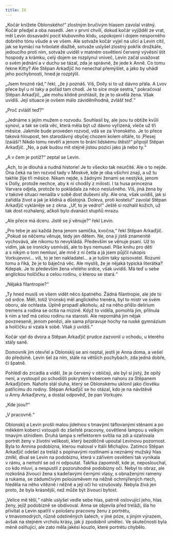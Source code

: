 ```yaml
---
title: IX
---
```


„Kočár knížete Oblonského!“ zlostným bručivým hlasem zavolal vrátný. Kočár předjel a oba nasedli. Jen v první chvíli, dokud kočár vyjížděl ze vrat, měl Levin dosavadní pocit klubovního klidu, uspokojení i dojem nesporného dobrého tónu všude a ve všem. Ale sotvaže kočár vyjel na ulici a Levin cítil, jak se kymácí na hrbolaté dlažbě, sotvaže uslyšel zlostný pokřik drožkáře, jedoucího proti nim, sotvaže uviděl v matném osvětlení červený vývěsní štít hospody a krámku, celý dojem se rozplynul vniveč, Levin začal uvažovat o svém jednání a v duchu se tázal, zda je správné, že jede k Anně. Co tomu řekne Kitty? Ale Stěpan Arkaďjič ho nenechal přemýšlet, a jako by uhádl jeho pochybnosti, hned je rozptýlil.

„Jsem hrozně rád,“ řekl, „že ji poznáš. Víš, Dolly si to už dávno přála. A Lvov přece byl u ní taky a pořád tam chodí. Je to sice moje sestra,“ pokračoval Stěpan Arkaďjič, „ale mohu klidně prohlásit, že je to skvělá žena. Však uvidíš. Její situace je ovšem málo záviděníhodná, zvlášť teď.“

„Proč zvlášť teď?“

„Jednáme s jejím mužem o rozvodu. Souhlasil by, ale jsou tu obtíže kvůli synovi, a tak se celá věc, která měla být už dávno vyřízená, vleče už tři měsíce. Jakmile bude proveden rozvod, vdá se za Vronského. Je to přece taková hloupost, ten starodávný obyčej chození kolem oltáře, to ‚Plesej Izaiáši‘! Nikdo tomu nevěří a jenom to brání lidskému štěstí!“ připojil Stěpan Arkaďjič. „No, a pak budou mít stejně jistou pozici jako já nebo ty.“

„A v čem je potíž?“ zeptal se Levin.

„Ach, to je dlouhá a nudná historie! Je to všecko tak neurčité. Ale o to nejde. Ona čeká na ten rozvod tady v Moskvě, kde je oba všichni znají, a už tu takhle žije tři měsíce. Nikam nejde, s žádnými ženami se nestýká, jenom s Dolly, protože nechce, aby k ní chodily z milosti. I ta husa princezna Varvara odjela, protože to pokládala za něco neslušného. Víš, jiná žena by v takové situaci nenašla v sobě dost duševní síly. Ale ona, však uvidíš, jak si zařídila život a jak je klidná a důstojná. Doleva, proti kostelu!“ zavolal Stěpan Arkaďjič vykláněje se z okna. „Uf, to je vedro!“ Ještě si rozhalil kožich, už tak dost rozhalený, ačkoli bylo dvanáct stupňů mrazu.

„Ale přece má dceru. Jistě se jí věnuje?“ řekl Levin.

„Pro tebe je asi každá žena jenom samička, kvočna,“ řekl Stěpan Arkaďjič. „Pokud se něčemu věnuje, tedy jen dětem. Ne, ona ji jistě znamenitě vychovává, ale nikomu to nevykládá. Především se věnuje psaní. Už to vidím, jak se ironicky usmíváš, ale to bys nemusel. Píše knihu pro děti a s nikým o tom nemluví, ale mně z ní četla a já jsem půjčil rukopis Vorkujevovi… víš, to je ten nakladatel… a je tuším taky spisovatel. Rozumí tomu a říká, že je to báječná věc. Ale myslíš, že je nějaká typická literátka? Kdepak. Je to především žena vřelého srdce, však uvidíš. Má teď u sebe anglickou holčičku a celou rodinu, o kterou se stará.“

„Nějaká filantropie?“

„Ty hned musíš ve všem vidět něco špatného. Žádná filantropie, ale jde to od srdce. Měli, totiž Vronskij měl anglického trenéra, byl to mistr ve svém oboru, ale ochlasta. Úplně propadl alkoholu, až na něho přišlo delirium tremens a rodina se octla na mizině. Když to viděla, pomohla jim, přilnula k nim a teď má celou rodinu na starosti. Ale nepomáhá jim nějak povzneseně, jenom penězi, ale sama připravuje hochy na ruské gymnázium a holčičku si vzala k sobě. Však ji uvidíš.“

Kočár vjel do dvora a Stěpan Arkaďjič prudce zazvonil u vchodu, u kterého stály saně.

Domovník jim otevřel a Oblonskij se ani neptal, jestli je Anna doma, a vešel do předsíně. Levin šel za ním, stále na větších pochybách, zda jedná dobře, či špatně.

Pohlédl do zrcadla a viděl, že je červený v obličeji, ale byl si jistý, že opilý není, a vystoupil po schodišti pokrytém kobercem nahoru za Stěpanem Arkaďjičem. Nahoře stál sluha, který se Oblonskému uklonil jako člověku patřícímu do rodiny. Stěpan Arkaďjič se ho otázal, kdo je na návštěvě u Anny Arkaďjevny, a dostal odpověď, že pan Vorkujev.

„Kde jsou?“

„V pracovně.“

Oblonskij a Levin prošli malou jídelnou s tmavými táflovanými stěnami a po měkkém koberci vstoupili do zšeřelé pracovny, osvětlené lampou s velkým tmavým stínidlem. Druhá lampa s reflektorem svítila na zdi a ozařovala portrét ženy v životní velikosti, který bezděčně upoutal Levinovu pozornost. Byla to Annina podobizna, kterou maloval v Itálii Michajlov. Zatímco Stěpan Arkaďjič odešel za treláž s popínavými rostlinami a neznámý mužský hlas zmlkl, díval se Levin na podobiznu, která v zářivém osvětlení tak vynikala v rámu, a nemohl se od ní odpoutat. Takřka zapomněl, kde je, neposlouchal, co kdo mluví, a nespustil z pozoruhodné podobizny oči. Nebyl to obraz, ale rozkošná živoucí žena s kadeřavými černými vlasy, s obnaženými rameny a rukama, se zádumčivým poloúsměvem na něžně ochmýřených rtech, hleděla na něho vítězně i něžně a její oči ho vzrušovaly. Nebyla živá jen proto, že byla krásnější, než může být živoucí bytost.

„Velice mě těší,“ náhle uslyšel vedle sebe hlas, patrně oslovující jeho, hlas ženy, jejíž podobizně se obdivoval. Anna se objevila před treláží, šla ho přivítat a Levin spatřil v pološeru pracovny ženu z portrétu, v tmavomodrých, různě odstíněných šatech, v jiné póze, s jiným výrazem, avšak na stejném vrcholu krásy, jak ji zpodobnil umělec. Ve skutečnosti byla méně oslňující, ale zato měla jakési kouzlo, které portrétu chybělo.
